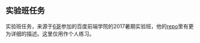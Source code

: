 ## 实验班任务

实验班任务，来源于[6哥](https://github.com/StudentWan)参加的百度前端学院的2017暑期实验班，他的[repo](https://github.com/StudentWan/efe-work-task)里有更为详细的描述。这里仅用作个人练习。

